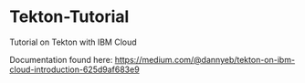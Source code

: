 # Tekton-Tutorial
Tutorial on Tekton with IBM Cloud

Documentation found here: https://medium.com/@dannyeb/tekton-on-ibm-cloud-introduction-625d9af683e9